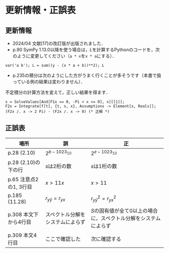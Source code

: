 # 更新情報・正誤表

## 更新情報

- 2024/04 文献[17]の改訂版が出版されました．
- p.90 SymPy 1.13.0以降を使う場合は，$L$を計算するPythonのコードを，次のように変更してください（`a * x`を`x * a`にする）．

```
var('a b'); L = sum((y - (x * a + b))**2); L
```

- p.235の積分は次のようにした方がうまく行くことが多そうです（本書で扱っている例の結果は変わりません）．

不定積分の計算方法を変えて，正しい結果を得ます．

```
s = SolveValues[And[F1x == 0, -Pi < x <= 0], x][[1]];
F2x = Integrate[f[t], {t, s, x}, Assumptions -> Element[x, Reals]];
(F2x /. x -> 2 Pi) - (F2x /. x -> 0) (* 正解 *)
```

## 正誤表

場所|誤|正
--|--|--
p.28 (2.10)|$2^{b-1023_{10}}$|$2^{e-1023_{10}}$
p.28 (2.10)の下の行|$s$は2桁の数|$s$は1桁の数
p.65 注意点2の1, 3行目|$x \gt 11x$|$x \gt 11$
p.185 (11.28)|$r_{y\hat y}=r_{yx}$|$r_{y\hat y}^2=r_{yx}^2$
p.308 本文下から4行目|スペクトル分解をシステムによらず|$S$の固有値が全て0以上の場合に，スペクトル分解をシステムによらず
p.309 本文4行目|ここで確認した|次に確認する
